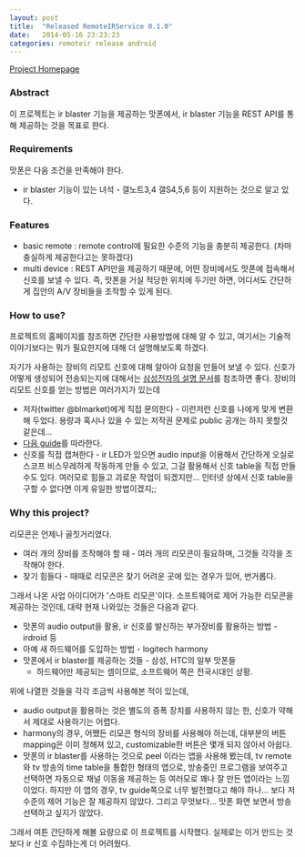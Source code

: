 ```yaml
---
layout: post
title:  "Released RemoteIRService 0.1.0"
date:   2014-05-16 23:23:23
categories: remoteir release android
---
```


[Project Homepage](https://github.com/blmarket/RemoteIRService)

### Abstract

이 프로젝트는 ir blaster 기능을 제공하는 맛폰에서, ir blaster 기능을 REST API를 통해 제공하는 것을 목표로 한다.

### Requirements

맛폰은 다음 조건을 만족해야 한다.

* ir blaster 기능이 있는 녀석 - 갤노트3,4 갤S4,5,6 등이 지원하는 것으로 알고 있다.

### Features

* basic remote : remote control에 필요한 수준의 기능을 충분히 제공한다. (차마 충실하게 제공한다고는 못하겠다)
* multi device : REST API만을 제공하기 때문에, 어떤 장비에서도 맛폰에 접속해서 신호를 보낼 수 있다. 즉, 맛폰을 거실 적당한 위치에 두기만 하면, 어디서도 간단하게 집안의 A/V 장비들을 조작할 수 있게 된다.

### How to use?

프로젝트의 홈페이지를 참조하면 간단한 사용방법에 대해 알 수 있고, 여기서는 기술적 이야기보다는 뭐가 필요한지에 대해 더 설명해보도록 하겠다.

자기가 사용하는 장비의 리모트 신호에 대해 알아야 요청을 만들어 보낼 수 있다. 신호가 어떻게 생성되어 전송되는지에 대해서는 [삼성전자의 설명 문서](http://developer.samsung.com/technical-doc/view.do;jsessionid=rnY0VXbJvB8Cd141K2QXnfdDcvxJLpJ2HPvK9Qrdg004z3vj1Cnl!404960129?v=T000000125)를 참조하면 좋다. 장비의 리모트 신호를 얻는 방법은 여러가지가 있는데

* 저자(twitter @blmarket)에게 직접 문의한다 - 이런저런 신호를 나에게 맞게 변환해 두었다. 용량과 혹시나 있을 수 있는 저작권 문제로 public 공개는 하지 못할것 같은데...
* [다음 guide](http://stackoverflow.com/questions/20244337/consumerirmanager-api-19)를 따라한다.
* 신호를 직접 캡쳐한다 - ir LED가 있으면 audio input을 이용해서 간단하게 오실로스코프 비스무레하게 작동하게 만들 수 있고, 그걸 활용해서 신호 table을 직접 만들 수도 있다. 여러모로 힘들고 괴로운 작업이 되겠지만... 인터넷 상에서 신호 table을 구할 수 없다면 이게 유일한 방법이겠지;;

### Why this project?

리모콘은 언제나 골칫거리였다.

* 여러 개의 장비를 조작해야 할 때 - 여러 개의 리모콘이 필요하며, 그것들 각각을 조작해야 한다.
* 찾기 힘들다 - 때때로 리모콘은 찾기 어려운 곳에 있는 경우가 있어, 번거롭다.

그래서 나온 사업 아이디어가 '스마트 리모콘'이다. 소프트웨어로 제어 가능한 리모콘을 제공하는 것인데, 대략 현재 나와있는 것들은 다음과 같다.

* 맛폰의 audio output을 활용, ir 신호를 발신하는 부가장비를 활용하는 방법 - irdroid 등
* 아예 새 하드웨어를 도입하는 방법 - logitech harmony
* 맛폰에서 ir blaster를 제공하는 것들 - 삼성, HTC의 일부 맛폰들
  * 하드웨어만 제공되는 셈이므로, 소프트웨어 쪽은 전국시대인 상황.

위에 나열한 것들을 각각 조금씩 사용해본 적이 있는데,

* audio output을 활용하는 것은 별도의 증폭 장치를 사용하지 않는 한, 신호가 약해서 제대로 사용하기는 어렵다.
* harmony의 경우, 어쨌든 리모콘 형식의 장비를 사용해야 하는데, 대부분의 버튼 mapping은 이미 정해져 있고, customizable한 버튼은 몇개 되지 않아서 아쉽다.
* 맛폰의 ir blaster를 사용하는 것으로 peel 이라는 앱을 사용해 봤는데, tv remote와 tv 방송의 time table을 통합한 형태의 앱으로, 방송중인 프로그램을 보여주고 선택하면 자동으로 채널 이동을 제공하는 등 여러모로 꽤나 잘 만든 앱이라는 느낌이었다. 하지만 이 앱의 경우, tv guide쪽으로 너무 발전했다고 해야 하나... 보다 저수준의 제어 기능은 잘 제공하지 않았다. 그리고 무엇보다... 맛폰 화면 보면서 방송 선택하고 싶지가 않았다.

그래서 여튼 간단하게 해볼 요량으로 이 프로젝트를 시작했다. 실제로는 이거 만드는 것보다 ir 신호 수집하는게 더 어려웠다.
